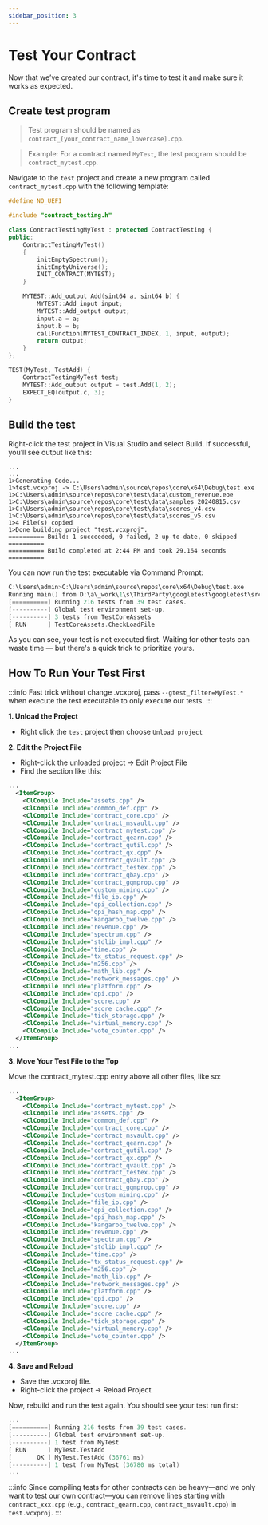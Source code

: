 ```yaml
---
sidebar_position: 3
---
```


# Test Your Contract

Now that we’ve created our contract, it's time to test it and make sure it works as expected.

## Create test program

> Test program should be named as `contract_[your_contract_name_lowercase].cpp`.

> Example: For a contract named `MyTest`, the test program should be `contract_mytest.cpp`.

Navigate to the `test` project and create a new program called `contract_mytest.cpp` with the following template:

```cpp title="contract_mytest.cpp"
#define NO_UEFI

#include "contract_testing.h"

class ContractTestingMyTest : protected ContractTesting {
public:
    ContractTestingMyTest()
    {
        initEmptySpectrum();
        initEmptyUniverse();
        INIT_CONTRACT(MYTEST);
    }

    MYTEST::Add_output Add(sint64 a, sint64 b) {
        MYTEST::Add_input input;
        MYTEST::Add_output output;
        input.a = a;
        input.b = b;
        callFunction(MYTEST_CONTRACT_INDEX, 1, input, output);
        return output;
    }
};

TEST(MyTest, TestAdd) {
    ContractTestingMyTest test;
    MYTEST::Add_output output = test.Add(1, 2);
    EXPECT_EQ(output.c, 3);
}
```

## Build the test

Right-click the test project in Visual Studio and select Build. If successful, you’ll see output like this:

```
...
...
1>Generating Code...
1>test.vcxproj -> C:\Users\admin\source\repos\core\x64\Debug\test.exe
1>C:\Users\admin\source\repos\core\test\data\custom_revenue.eoe
1>C:\Users\admin\source\repos\core\test\data\samples_20240815.csv
1>C:\Users\admin\source\repos\core\test\data\scores_v4.csv
1>C:\Users\admin\source\repos\core\test\data\scores_v5.csv
1>4 File(s) copied
1>Done building project "test.vcxproj".
========== Build: 1 succeeded, 0 failed, 2 up-to-date, 0 skipped ==========
========== Build completed at 2:44 PM and took 29.164 seconds ==========
```

You can now run the test executable via Command Prompt:

```cpp
C:\Users\admin>C:\Users\admin\source\repos\core\x64\Debug\test.exe
Running main() from D:\a\_work\1\s\ThirdParty\googletest\googletest\src\gtest_main.cc
[==========] Running 216 tests from 39 test cases.
[----------] Global test environment set-up.
[----------] 3 tests from TestCoreAssets
[ RUN      ] TestCoreAssets.CheckLoadFile
```

As you can see, your test is not executed first. Waiting for other tests can waste time — but there's a quick trick to prioritize yours.

## How To Run Your Test First

:::info
Fast trick without change .vcxproj, pass `--gtest_filter=MyTest.*` when execute the test executable to only execute our tests.
:::

**1. Unload the Project**

- Right click the `test` project then choose `Unload project`

**2. Edit the Project File**

- Right-click the unloaded project → Edit Project File
- Find the section like this:

```xml title="test.vcxproj"
...
  <ItemGroup>
    <ClCompile Include="assets.cpp" />
    <ClCompile Include="common_def.cpp" />
    <ClCompile Include="contract_core.cpp" />
    <ClCompile Include="contract_msvault.cpp" />
    <ClCompile Include="contract_mytest.cpp" />
    <ClCompile Include="contract_qearn.cpp" />
    <ClCompile Include="contract_qutil.cpp" />
    <ClCompile Include="contract_qx.cpp" />
    <ClCompile Include="contract_qvault.cpp" />
    <ClCompile Include="contract_testex.cpp" />
    <ClCompile Include="contract_qbay.cpp" />
    <ClCompile Include="contract_gqmprop.cpp" />
    <ClCompile Include="custom_mining.cpp" />
    <ClCompile Include="file_io.cpp" />
    <ClCompile Include="qpi_collection.cpp" />
    <ClCompile Include="qpi_hash_map.cpp" />
    <ClCompile Include="kangaroo_twelve.cpp" />
    <ClCompile Include="revenue.cpp" />
    <ClCompile Include="spectrum.cpp" />
    <ClCompile Include="stdlib_impl.cpp" />
    <ClCompile Include="time.cpp" />
    <ClCompile Include="tx_status_request.cpp" />
    <ClCompile Include="m256.cpp" />
    <ClCompile Include="math_lib.cpp" />
    <ClCompile Include="network_messages.cpp" />
    <ClCompile Include="platform.cpp" />
    <ClCompile Include="qpi.cpp" />
    <ClCompile Include="score.cpp" />
    <ClCompile Include="score_cache.cpp" />
    <ClCompile Include="tick_storage.cpp" />
    <ClCompile Include="virtual_memory.cpp" />
    <ClCompile Include="vote_counter.cpp" />
  </ItemGroup>
...
```

**3. Move Your Test File to the Top**

Move the contract_mytest.cpp entry above all other files, like so:

```xml title="test.vcxproj"
...
  <ItemGroup>
    <ClCompile Include="contract_mytest.cpp" />
    <ClCompile Include="assets.cpp" />
    <ClCompile Include="common_def.cpp" />
    <ClCompile Include="contract_core.cpp" />
    <ClCompile Include="contract_msvault.cpp" />
    <ClCompile Include="contract_qearn.cpp" />
    <ClCompile Include="contract_qutil.cpp" />
    <ClCompile Include="contract_qx.cpp" />
    <ClCompile Include="contract_qvault.cpp" />
    <ClCompile Include="contract_testex.cpp" />
    <ClCompile Include="contract_qbay.cpp" />
    <ClCompile Include="contract_gqmprop.cpp" />
    <ClCompile Include="custom_mining.cpp" />
    <ClCompile Include="file_io.cpp" />
    <ClCompile Include="qpi_collection.cpp" />
    <ClCompile Include="qpi_hash_map.cpp" />
    <ClCompile Include="kangaroo_twelve.cpp" />
    <ClCompile Include="revenue.cpp" />
    <ClCompile Include="spectrum.cpp" />
    <ClCompile Include="stdlib_impl.cpp" />
    <ClCompile Include="time.cpp" />
    <ClCompile Include="tx_status_request.cpp" />
    <ClCompile Include="m256.cpp" />
    <ClCompile Include="math_lib.cpp" />
    <ClCompile Include="network_messages.cpp" />
    <ClCompile Include="platform.cpp" />
    <ClCompile Include="qpi.cpp" />
    <ClCompile Include="score.cpp" />
    <ClCompile Include="score_cache.cpp" />
    <ClCompile Include="tick_storage.cpp" />
    <ClCompile Include="virtual_memory.cpp" />
    <ClCompile Include="vote_counter.cpp" />
  </ItemGroup>
...
```

**4. Save and Reload**

- Save the .vcxproj file.
- Right-click the project → Reload Project

Now, rebuild and run the test again. You should see your test run first:

```cpp
...
[==========] Running 216 tests from 39 test cases.
[----------] Global test environment set-up.
[----------] 1 test from MyTest
[ RUN      ] MyTest.TestAdd
[       OK ] MyTest.TestAdd (36761 ms)
[----------] 1 test from MyTest (36780 ms total)
...
```

:::info
Since compiling tests for other contracts can be heavy—and we only want to test our own contract—you can remove lines starting with `contract_xxx.cpp` (e.g., `contract_qearn.cpp`, `contract_msvault.cpp`) in `test.vcxproj`.
:::
